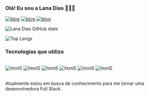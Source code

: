 ### Olá! Eu sou a Lana Dias 👩🏽‍💻

[![blog](https://img.shields.io/badge/Gmail-D14836?style=for-the-badge&logo=gmail&logoColor=white)](lana.dias@discente.ufj.edu.br)
[![blog](https://img.shields.io/badge/LinkedIn-0077B5?style=for-the-badge&logo=linkedin&logoColor=white)](https://www.linkedin.com/in/lana-dias-85b507309/)
[![blog](https://img.shields.io/badge/Instagram-E4405F?style=for-the-badge&logo=instagram&logoColor=white)](https://www.instagram.com/__lanadias__/)

![Lana Dias GitHub stats](https://github-readme-stats.vercel.app/api?username=LanaDias&show_icons=true&theme=dracula)

![Top Langs](https://github-readme-stats.vercel.app/api/top-langs/?username=LanaDias&hide_progress=true)

### Tecnologias que utilizo


<div style="display: inline_block"><br/><img aling="center" alt="html5" src="https://img.shields.io/badge/HTML5-E34F26?style=for-the-badge&logo=html5&logoColor=white"/>
<img aling="center" alt="html5" src="https://img.shields.io/badge/CSS3-1572B6?style=for-the-badge&logo=css3&logoColor=white"/>
<img aling="center" alt="html5" src="https://img.shields.io/badge/JavaScript-F7DF1E?style=for-the-badge&logo=javascript&logoColor=black"/>
<img aling="center" alt="html5" src="https://img.shields.io/badge/C-00599C?style=for-the-badge&logo=c&logoColor=white"/>
<img aling="center" alt="html5" src="https://img.shields.io/badge/Python-14354C?style=for-the-badge&logo=python&logoColor=white"/>
<img aling="center" alt="html5" src="https://img.shields.io/badge/MySQL-00000F?style=for-the-badge&logo=mysql&logoColor=white"/>

</div> <br/>

Atualmente estou em busca de conhecimento para me tornar uma desenvolvedora Full Stack.


